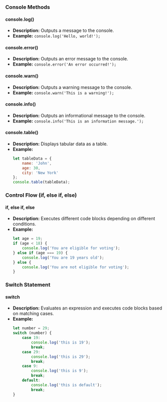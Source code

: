 
### Console Methods

#### console.log()
- **Description:** Outputs a message to the console.
- **Example:** `console.log('Hello, world!');`

#### console.error()
- **Description:** Outputs an error message to the console.
- **Example:** `console.error('An error occurred!');`

#### console.warn()
- **Description:** Outputs a warning message to the console.
- **Example:** `console.warn('This is a warning!');`

#### console.info()
- **Description:** Outputs an informational message to the console.
- **Example:** `console.info('This is an information message.');`

#### console.table()
- **Description:** Displays tabular data as a table.
- **Example:**
  ```javascript
  let tableData = {
      name: 'John',
      age: 30,
      city: 'New York'
  };
  console.table(tableData);
  ```

### Control Flow (if, else if, else)

#### if, else if, else
- **Description:** Executes different code blocks depending on different conditions.
- **Example:**
  ```javascript
  let age = 19;
  if (age < 18) {
      console.log('You are eligible for voting');
  } else if (age === 19) {
      console.log('You are 19 years old');
  } else {
      console.log('You are not eligible for voting');
  }
  ```

### Switch Statement

#### switch
- **Description:** Evaluates an expression and executes code blocks based on matching cases.
- **Example:**
  ```javascript
  let number = 29;
  switch (number) {
      case 19:
          console.log('this is 19');
          break;
      case 29:
          console.log('this is 29');
          break;
      case 9:
          console.log('this is 9');
          break;
      default:
          console.log('this is default');
          break;
  }
  ```
